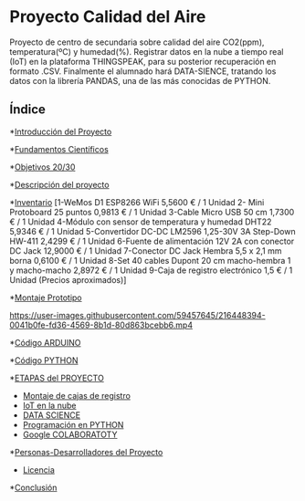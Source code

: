 # Proyecto Calidad del Aire
Proyecto de centro de secundaria sobre calidad del aire CO2(ppm), temperatura(ºC) y humedad(%). Registrar datos en la nube a tiempo real (IoT)
en la plataforma THINGSPEAK, para su posterior recuperación en formato .CSV. Finalmente el alumnado hará DATA-SIENCE, tratando los datos con 
la librería PANDAS, una de las más conocidas de PYTHON.

## Índice

*[Introducción del Proyecto](#Introducción-del-Proyecto)

*[Fundamentos Científicos](#Fundamentos-Científicos)

*[Objetivos 20/30](#Objetivos-20/30)

*[Descripción del proyecto](#descripción-del-proyecto)

*[Inventario](#Inventario)
 [1-WeMos D1 ESP8266 WiFi 5,5600 € / 1 Unidad
 2- Mini Protoboard 25 puntos 0,9813 € / 1 Unidad
 3-Cable Micro USB 50 cm  1,7300 € / 1 Unidad
 4-Módulo con sensor de temperatura y humedad DHT22 5,9346 € / 1 Unidad
 5-Convertidor DC-DC LM2596 1,25-30V 3A Step-Down HW-411 2,4299 € / 1 Unidad
 6-Fuente de alimentación 12V 2A con conector DC Jack 12,9000 € / 1 Unidad
 7-Conector DC Jack Hembra 5,5 x 2,1 mm borna 0,6100 € / 1 Unidad
 8-Set 40 cables Dupont 20 cm macho-hembra 1 y macho-macho 2,8972 € / 1 Unidad
 9-Caja de registro electrónico 1,5 € / 1 Unidad
 (Precios aproximados)]

*[Montaje Prototipo](#Montaje-Prototipo)

https://user-images.githubusercontent.com/59457645/216448394-0041b0fe-fd36-4569-8b1d-80d863bcebb6.mp4

*[Código ARDUINO](https://github.com/rfumfum2022/Proyecto-Calidad-del-Aire/blob/main/IES_Andres_Bello_MQ_135_CO2_Calibrado_LOGO.ino)

*[Código PYTHON](https://github.com/rfumfum2022/Proyecto-Calidad-del-Aire/blob/main/Plantilla_CO2.ipynb)

*[ETAPAS del PROYECTO](#ETAPAS-del-PROYECTO)
* [Montaje de cajas de registro](#Montaje-cajas-de-registro)
* [IoT en la nube](#IoT-en-la-nube)
* [DATA SCIENCE](#DATA-SCIENCE)
* [Programación en PYTHON](#Programación-en-Python)
* [Google COLABORATOTY](#Google-COLABORATORY)

*[Personas-Desarrolladores del Proyecto](#personas-desarrolladores)

* [Licencia](#licencia)

*[Conclusión](#conclusión)
